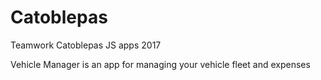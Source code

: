 # Catoblepas
Teamwork Catoblepas JS apps 2017

Vehicle Manager is an app for managing your vehicle fleet and expenses